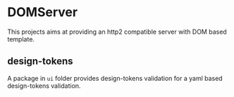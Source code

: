 # DOMServer

This projects aims at providing an http2 compatible server with DOM based template.

## design-tokens

A package in `ui` folder provides design-tokens validation for a yaml based design-tokens validation.
